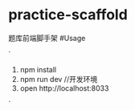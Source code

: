 # practice-scaffold

题库前端脚手架
#Usage

`

  1. npm install
  2. npm run dev //开发环境
  3. open http://localhost:8033

`
